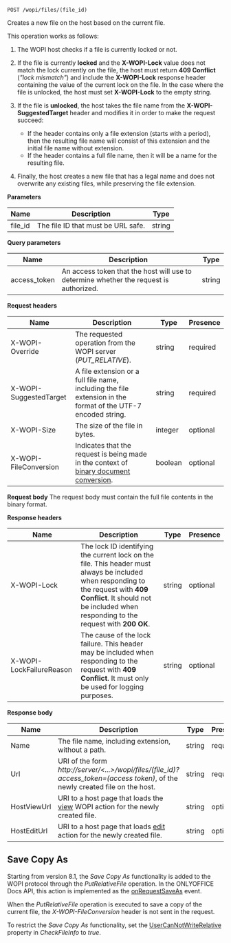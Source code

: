 `POST /wopi/files/(file_id)`

Creates a new file on the host based on the current file.

This operation works as follows:

1. The WOPI host checks if a file is currently locked or not.

2. If the file is currently **locked** and the **X-WOPI-Lock** value does not match the lock currently on the file, the host must return **409 Conflict** (*"lock mismatch"*) and include the **X-WOPI-Lock** response header containing the value of the current lock on the file. In the case where the file is unlocked, the host must set **X-WOPI-Lock** to the empty string.

3. If the file is **unlocked**, the host takes the file name from the **X-WOPI-SuggestedTarget** header and modifies it in order to make the request succeed:

   - If the header contains only a file extension (starts with a period), then the resulting file name will consist of this extension and the initial file name without extension.
   - If the header contains a full file name, then it will be a name for the resulting file.

4. Finally, the host creates a new file that has a legal name and does not overwrite any existing files, while preserving the file extension.

**Parameters**

| Name     | Description                        | Type   |
| -------- | ---------------------------------- | ------ |
| file\_id | The file ID that must be URL safe. | string |

**Query parameters**

| Name          | Description                                                                            | Type   |
| ------------- | -------------------------------------------------------------------------------------- | ------ |
| access\_token | An access token that the host will use to determine whether the request is authorized. | string |

**Request headers**

| Name                   | Description                                                                                                                           | Type    | Presence |
| ---------------------- | ------------------------------------------------------------------------------------------------------------------------------------- | ------- | -------- |
| X-WOPI-Override        | The requested operation from the WOPI server (*PUT\_RELATIVE*).                                                                       | string  | required |
| X-WOPI-SuggestedTarget | A file extension or a full file name, including the file extension in the format of the UTF-7 encoded string.                         | string  | required |
| X-WOPI-Size            | The size of the file in bytes.                                                                                                        | integer | optional |
| X-WOPI-FileConversion  | Indicates that the request is being made in the context of [binary document conversion](../../Editing%20binary%20documents/index.md). | boolean | optional |

**Request body**
The request body must contain the full file contents in the binary format.

**Response headers**

| Name                     | Description                                                                                                                                                                                                               | Type   | Presence |
| ------------------------ | ------------------------------------------------------------------------------------------------------------------------------------------------------------------------------------------------------------------------- | ------ | -------- |
| X-WOPI-Lock              | The lock ID identifying the current lock on the file. This header must always be included when responding to the request with **409 Conflict**. It should not be included when responding to the request with **200 OK**. | string | optional |
| X-WOPI-LockFailureReason | The cause of the lock failure. This header may be included when responding to the request with **409 Conflict**. It must only be used for logging purposes.                                                               | string | optional |

**Response body**

| Name        | Description                                                                                                                       | Type   | Presence |
| ----------- | --------------------------------------------------------------------------------------------------------------------------------- | ------ | -------- |
| Name        | The file name, including extension, without a path.                                                                               | string | required |
| Url         | URI of the form *http\://server/<...>/wopi/files/(file\_id)?access\_token=(access token)*, of the newly created file on the host. | string | required |
| HostViewUrl | URI to a host page that loads the [view](../../WOPI%20discovery/index.md#wopi-actions) WOPI action for the newly created file.    | string | optional |
| HostEditUrl | URI to a host page that loads [edit](../../WOPI%20discovery/index.md#wopi-actions) action for the newly created file.             | string | optional |

## Save Copy As

Starting from version 8.1, the *Save Copy As* functionality is added to the WOPI protocol through the *PutRelativeFile* operation. In the ONLYOFFICE Docs API, this action is implemented as the [onRequestSaveAs](../../../Usage%20API/Config/Events/index.md#onrequestsaveas) event.

When the *PutRelativeFile* operation is executed to save a copy of the current file, the *X-WOPI-FileConversion* header is not sent in the request.

To restrict the *Save Copy As* functionality, set the [UserCanNotWriteRelative](../CheckFileInfo/index.md#usercannotwriterelative) property in *CheckFileInfo* to *true*.
